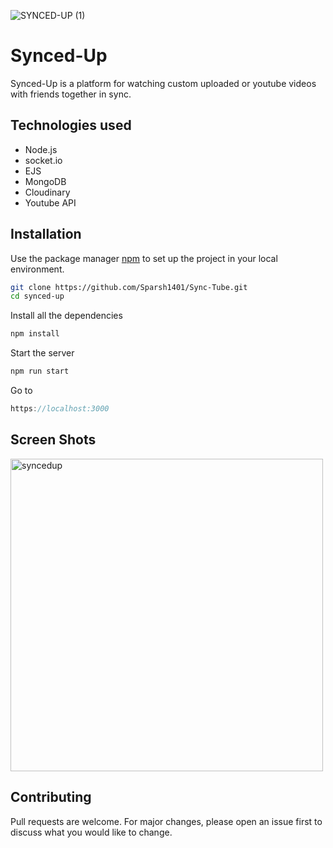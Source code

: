 ![SYNCED-UP (1)](https://user-images.githubusercontent.com/61361310/123814571-6a8a8100-d913-11eb-8cf0-d7279881af4c.png)

# Synced-Up

Synced-Up is a platform for watching custom uploaded or youtube videos with friends together in sync.

## Technologies used

- Node.js
- socket.io
- EJS
- MongoDB
- Cloudinary
- Youtube API

## Installation

Use the package manager [npm](https://www.npmjs.com/) to set up the project in your local environment.

```bash
git clone https://github.com/Sparsh1401/Sync-Tube.git
cd synced-up
```

Install all the dependencies

```bash
npm install
```

Start the server

```bash
npm run start
```

Go to

```js
https://localhost:3000

```

## Screen Shots

<img width="500" alt="syncedup" src="https://user-images.githubusercontent.com/61361310/123556154-3a25d400-d7a7-11eb-8058-04db62f947c8.PNG">

## Contributing

Pull requests are welcome. For major changes, please open an issue first to discuss what you would like to change.

